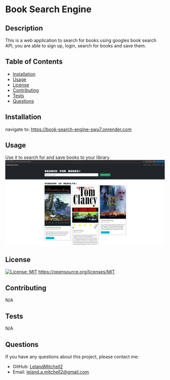 # Book Search Engine

  ## Description
  This is a web application to search for books using googles book search API, you are able to sign up, login, search for books and save them.

  ## Table of Contents
  * [Installation](#installation)
  * [Usage](#usage)
  * [License](#license)
  * [Contributing](#contributing)
  * [Tests](#tests)
  * [Questions](#questions)

  ## Installation
  navigate to: https://book-search-engine-swu7.onrender.com

  ## Usage
  Use it to search for and save books to your library
![alt text](<book search.jpg>)
  ## License
  [![License: MIT](https://img.shields.io/badge/License-MIT-yellow.svg)](https://opensource.org/licenses/MIT)
  https://opensource.org/licenses/MIT

  ## Contributing
  N/A

  ## Tests
  N/A

  ## Questions
  If you have any questions about this project, please contact me:
  
  * GitHub: [LelandMitchell2](https://github.com/LelandMitchell2)
  * Email: leland.a.mitchell2@gmail.com


